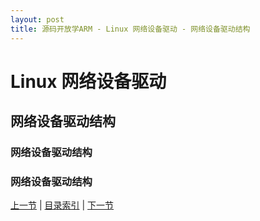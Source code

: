 ```yaml
---
layout: post
title: 源码开放学ARM - Linux 网络设备驱动 - 网络设备驱动结构
---
```


# Linux 网络设备驱动 #

## 网络设备驱动结构

### 网络设备驱动结构

### 网络设备驱动结构


[上一节](chp105-7.html)  |  [目录索引](../index.html)  |  [下一节](chp106-2.html)
